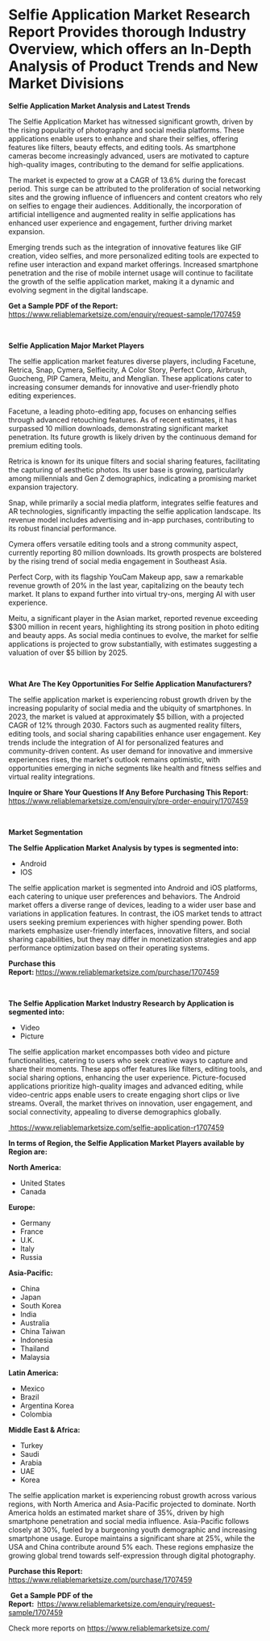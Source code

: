 <p><h1>Selfie Application Market Research Report Provides thorough Industry Overview, which offers an In-Depth Analysis of Product Trends and New Market Divisions</h1></p><p><strong>Selfie Application Market Analysis and Latest Trends</strong></p>
<p><p>The Selfie Application Market has witnessed significant growth, driven by the rising popularity of photography and social media platforms. These applications enable users to enhance and share their selfies, offering features like filters, beauty effects, and editing tools. As smartphone cameras become increasingly advanced, users are motivated to capture high-quality images, contributing to the demand for selfie applications.</p><p>The market is expected to grow at a CAGR of 13.6% during the forecast period. This surge can be attributed to the proliferation of social networking sites and the growing influence of influencers and content creators who rely on selfies to engage their audiences. Additionally, the incorporation of artificial intelligence and augmented reality in selfie applications has enhanced user experience and engagement, further driving market expansion.</p><p>Emerging trends such as the integration of innovative features like GIF creation, video selfies, and more personalized editing tools are expected to refine user interaction and expand market offerings. Increased smartphone penetration and the rise of mobile internet usage will continue to facilitate the growth of the selfie application market, making it a dynamic and evolving segment in the digital landscape.</p></p>
<p><strong>Get a Sample PDF of the Report:&nbsp;</strong> <a href="https://www.reliablemarketsize.com/enquiry/request-sample/1707459?utm_campaign=3104&utm_medium=2&utm_source=Github&utm_content=ia&utm_term=09032025&utm_id=selfie-application">https://www.reliablemarketsize.com/enquiry/request-sample/1707459</a></p>
<p>&nbsp;</p>
<p><strong>Selfie Application Major Market Players</strong></p>
<p><p>The selfie application market features diverse players, including Facetune, Retrica, Snap, Cymera, Selfiecity, A Color Story, Perfect Corp, Airbrush, Guocheng, PIP Camera, Meitu, and Menglian. These applications cater to increasing consumer demands for innovative and user-friendly photo editing experiences.</p><p>Facetune, a leading photo-editing app, focuses on enhancing selfies through advanced retouching features. As of recent estimates, it has surpassed 10 million downloads, demonstrating significant market penetration. Its future growth is likely driven by the continuous demand for premium editing tools.</p><p>Retrica is known for its unique filters and social sharing features, facilitating the capturing of aesthetic photos. Its user base is growing, particularly among millennials and Gen Z demographics, indicating a promising market expansion trajectory.</p><p>Snap, while primarily a social media platform, integrates selfie features and AR technologies, significantly impacting the selfie application landscape. Its revenue model includes advertising and in-app purchases, contributing to its robust financial performance.</p><p>Cymera offers versatile editing tools and a strong community aspect, currently reporting 80 million downloads. Its growth prospects are bolstered by the rising trend of social media engagement in Southeast Asia.</p><p>Perfect Corp, with its flagship YouCam Makeup app, saw a remarkable revenue growth of 20% in the last year, capitalizing on the beauty tech market. It plans to expand further into virtual try-ons, merging AI with user experience.</p><p>Meitu, a significant player in the Asian market, reported revenue exceeding $300 million in recent years, highlighting its strong position in photo editing and beauty apps. As social media continues to evolve, the market for selfie applications is projected to grow substantially, with estimates suggesting a valuation of over $5 billion by 2025.</p></p>
<p>&nbsp;</p>
<p><strong>What Are The Key Opportunities For Selfie Application Manufacturers?</strong></p>
<p><p>The selfie application market is experiencing robust growth driven by the increasing popularity of social media and the ubiquity of smartphones. In 2023, the market is valued at approximately $5 billion, with a projected CAGR of 12% through 2030. Factors such as augmented reality filters, editing tools, and social sharing capabilities enhance user engagement. Key trends include the integration of AI for personalized features and community-driven content. As user demand for innovative and immersive experiences rises, the market's outlook remains optimistic, with opportunities emerging in niche segments like health and fitness selfies and virtual reality integrations.</p></p>
<p><strong>Inquire or Share Your Questions If Any Before Purchasing This Report:</strong> <a href="https://www.reliablemarketsize.com/enquiry/pre-order-enquiry/1707459?utm_campaign=3104&utm_medium=2&utm_source=Github&utm_content=ia&utm_term=09032025&utm_id=selfie-application">https://www.reliablemarketsize.com/enquiry/pre-order-enquiry/1707459</a></p>
<p>&nbsp;</p>
<p><strong>Market Segmentation</strong></p>
<p><strong>The Selfie Application Market Analysis by types is segmented into:</strong></p>
<p><ul><li>Android</li><li>IOS</li></ul></p>
<p><p>The selfie application market is segmented into Android and iOS platforms, each catering to unique user preferences and behaviors. The Android market offers a diverse range of devices, leading to a wider user base and variations in application features. In contrast, the iOS market tends to attract users seeking premium experiences with higher spending power. Both markets emphasize user-friendly interfaces, innovative filters, and social sharing capabilities, but they may differ in monetization strategies and app performance optimization based on their operating systems.</p></p>
<p><strong>Purchase this Report:&nbsp;</strong><a href="https://www.reliablemarketsize.com/purchase/1707459?utm_campaign=3104&utm_medium=2&utm_source=Github&utm_content=ia&utm_term=09032025&utm_id=selfie-application">https://www.reliablemarketsize.com/purchase/1707459</a></p>
<p>&nbsp;</p>
<p><strong>The Selfie Application Market Industry Research by Application is segmented into:</strong></p>
<p><ul><li>Video</li><li>Picture</li></ul></p>
<p><p>The selfie application market encompasses both video and picture functionalities, catering to users who seek creative ways to capture and share their moments. These apps offer features like filters, editing tools, and social sharing options, enhancing the user experience. Picture-focused applications prioritize high-quality images and advanced editing, while video-centric apps enable users to create engaging short clips or live streams. Overall, the market thrives on innovation, user engagement, and social connectivity, appealing to diverse demographics globally.</p></p>
<p><a href="https://www.reliablemarketsize.com/selfie-application-r1707459?utm_campaign=3104&utm_medium=2&utm_source=Github&utm_content=ia&utm_term=09032025&utm_id=selfie-application">&nbsp;https://www.reliablemarketsize.com/selfie-application-r1707459</a></p>
<p><strong>In terms of Region, the Selfie Application Market Players available by Region are:</strong></p>
<p>
    <p> <strong> North America: </strong>
        <ul>
            <li>United States</li>
            <li>Canada</li>
        </ul>
        </p> 
    <p> <strong> Europe: </strong>
        <ul>
            <li>Germany</li>
            <li>France</li>
            <li>U.K.</li>
            <li>Italy</li>
            <li>Russia</li>
        </ul>
        </p> 
    <p> <strong> Asia-Pacific: </strong>
        <ul>
            <li>China</li>
            <li>Japan</li>
            <li>South Korea</li>
            <li>India</li>
            <li>Australia</li>
            <li>China Taiwan</li>
            <li>Indonesia</li>
            <li>Thailand</li>
            <li>Malaysia</li>
        </ul>
        </p> 
    <p> <strong> Latin America: </strong>
        <ul>
            <li>Mexico</li>
            <li>Brazil</li>
            <li>Argentina Korea</li>
            <li>Colombia</li>
        </ul>
        </p> 
    <p> <strong> Middle East & Africa: </strong>
        <ul>
            <li>Turkey</li>
            <li>Saudi</li>
            <li>Arabia</li>
            <li>UAE</li>
            <li>Korea</li>
        </ul>
    </p>
    </p>
<p><p>The selfie application market is experiencing robust growth across various regions, with North America and Asia-Pacific projected to dominate. North America holds an estimated market share of 35%, driven by high smartphone penetration and social media influence. Asia-Pacific follows closely at 30%, fueled by a burgeoning youth demographic and increasing smartphone usage. Europe maintains a significant share at 25%, while the USA and China contribute around 5% each. These regions emphasize the growing global trend towards self-expression through digital photography.</p></p>
<p><strong>Purchase this Report: </strong><a href="https://www.reliablemarketsize.com/purchase/1707459?utm_campaign=3104&utm_medium=2&utm_source=Github&utm_content=ia&utm_term=09032025&utm_id=selfie-application">https://www.reliablemarketsize.com/purchase/1707459</a></p>
<p>&nbsp;<strong>Get a Sample PDF of the Report:&nbsp;&nbsp;</strong><a href="https://www.reliablemarketsize.com/enquiry/request-sample/1707459?utm_campaign=3104&utm_medium=2&utm_source=Github&utm_content=ia&utm_term=09032025&utm_id=selfie-application">https://www.reliablemarketsize.com/enquiry/request-sample/1707459</a></p>
<p><strong></strong></p>
<p>Check more reports on <a href="https://www.reliablemarketsize.com/?utm_campaign=3104&utm_medium=2&utm_source=Github&utm_content=ia&utm_term=09032025&utm_id=selfie-application">https://www.reliablemarketsize.com/</a></p>